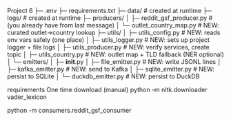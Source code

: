 Project 6
├─ .env
├─ requirements.txt
├─ data/                    # created at runtime
├─ logs/                    # created at runtime
├─ producers/
│  ├─ reddit_gsf_producer.py         # (you already have from last message)
│  └─ outlet_country_map.py          # NEW: curated outlet→country lookup
├─ utils/
│  ├─ utils_config.py                # NEW: reads env vars safely (one place)
│  ├─ utils_logger.py                # NEW: sets up project logger + file logs
│  ├─ utils_producer.py              # NEW: verify services, create topic
│  ├─ utils_country.py               # NEW: outlet map + TLD fallback (NER optional)
│  └─ emitters/
│     ├─ __init__.py
│     ├─ file_emitter.py             # NEW: write JSONL lines
│     ├─ kafka_emitter.py            # NEW: send to Kafka
│     ├─ sqlite_emitter.py           # NEW: persist to SQLite
│     └─ duckdb_emitter.py           # NEW: persist to DuckDB


requirements
One time download (manual)
    python -m nltk.downloader vader_lexicon


python -m consumers.reddit_gsf_consumer
